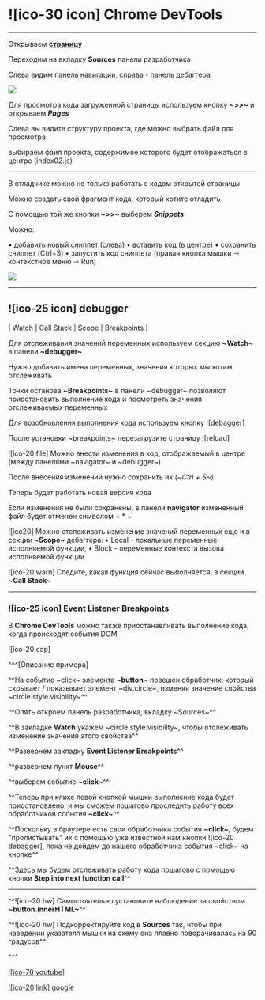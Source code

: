 # ![ico-30 icon] Chrome DevTools

_____________________________________________________________

Открываем [**страницу**](samples/02)

Переходим на вкладку **Sources** панели разработчика

Слева видим панель навигации, справа - панель дебаггера

![](illustrations/lesson-01-1.png)

Для просмотра кода загруженной страницы используем кнопку **~>>~** и открываем **_Pages_**

Слева вы видите структуру проекта, где можно выбрать файл для просмотра

выбираем файл проекта, содержимое которого будет отображаться в центре (index02.js)

_________________________________________________________

В отладчике можно не только работать с кодом открытой страницы

Можно создать свой фрагмент кода, который хотите отладить

С помощью той же кнопки **~>>~** выберем **_Snippets_**

Можно:

• добавить новый сниппет (слева)
• вставить код (в центре)
• сохранить сниппет (Ctrl+S)
• запустить код сниппета (правая кнопка мышки ⇾ контекстное меню ⇾ Run)

![](illustrations/lesson-01-2.png)

________________________________________________________________________

## ![ico-25 icon] debugger

| Watch | Call Stack | Scope | Breakpoints |

Для отслеживания значений переменных используем секцию  **~Watch~**  в панели  **~debugger~**

Нужно добавить имена переменных, значения которых мы хотим отслеживать

Точки останова **~Breakpoints~** в панели ~debugger~ позволяют приостановить выполнение кода и посмотреть значения отслеживаемых переменных

Для возобновления выполнения кода используем кнопку ![debagger]

После установки ~breakpoints~ перезагрузите страницу ![reload]

![ico-20 file] Можно внести изменения в код, отображаемый в центре (между панелями ~navigator~ и ~debugger~)

После внесения изменений нужно сохранить их (*~Ctrl + S~*)

Теперь будет работать новая версия кода

Если изменения не были сохранены, в панели  **navigator**  измененный файл будет отмечен символом ~ * ~

![ico20] Mожно отслеживать изменение значений переменных еще и  в секции  **~Scope~**  дебаггера:
• Local - локальные переменные исполняемой функции,
• Block - переменные контекста вызова исполняемой функции

![ico-20 warn] Следите, какая функция сейчас выполняется, в секции **~Call Stack~**

_____________________________________________________________________________

### ![ico-25 icon] Event Listener Breakpoints

В  **Chrome DevTools**  можно также приостанавливать выполнение кода, когда происходят события DOM

![ico-20 cap]

^^^[Описание примера]

^^На событие ~click~ элемента **~button~** повешен обработчик, который скрывает / показывает элемент ~div.circle~, изменяя значение свойства ~circle.style.visibility~^^

^^Опять откроем панель разработчика, вкладку ~Sources~^^

^^В закладке  **Watch**  укажем   ~circle.style.visibility~, чтобы отслеживать изменение значения этого свойства^^

^^Развернем закладку **Event Listener Breakpoints**^^

^^развернем пункт **Mouse**^^

^^выберем событие  **~click~**^^

^^Теперь при клике левой кнопкой мышки выполнение кода будет приостановлено, и мы сможем пошагово проследить работу всех обработчиков события **~click~**^^

^^Поскольку в браузере есть свои обработчики события **~click~**, будем "пролистывать" их с помощью уже известной нам кнопки ![ico-20 debagger], пока не дойдем до нашего обработчика события  ~click~  на кнопке^^

^^Здесь мы будем отслеживать работу кода пошагово с помощью кнопки  **Step into next function call**^^

_____________________________________________________________________________


^^![ico-20 hw] Самостоятельно установите наблюдение за свойством **~button.innerHTML~**^^

^^![ico-20 hw] Подкорректируйте код в **Sources** так, чтобы при наведении указателя мышки на схему она плавно поворачивалась на 90 градусов^^

^^^


[![ico-70 youtube]](https://youtu.be/PQYG2aJf6uI/)

[![ico-20 link] google](https://developers.google.com/web/tools/chrome-devtools/)
